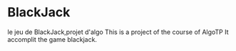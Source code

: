 BlackJack
=========

le jeu de BlackJack,projet d'algo
This is a project of the course of AlgoTP
It accomplit the game blackjack.
